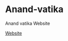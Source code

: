 # Anand-vatika
Anand vatika Website

[Website](https://vatsal0313.github.io/Zanzariya-Irrigation-Pipe/)
